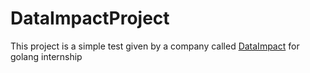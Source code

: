 # DataImpactProject
This project is a simple test given by a company called [DataImpact](https://dataimpact.io/) for golang internship 
